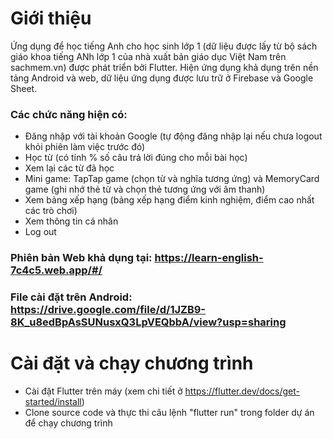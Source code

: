 # Giới thiệu
Ứng dụng để học tiếng Anh cho học sinh lớp 1 (dữ liệu được lấy từ bộ sách giáo khoa tiếng ANh lớp 1 của nhà xuất bản giáo dục Việt Nam trên sachmem.vn) được phát triển bởi Flutter. Hiện ứng dụng khả dụng trên nền tảng Android và web, dữ liệu ứng dụng được lưu trữ ở Firebase và Google Sheet.
### Các chức năng hiện có:
+ Đăng nhập với tài khoản Google (tự động đăng nhập lại nếu chưa logout khỏi phiên làm việc trước đó)
+ Học từ (có tính % số câu trả lời đúng cho mỗi bài học)
+ Xem lại các từ đã học
+ Mini game: TapTap game (chọn từ và nghĩa tương ứng) và MemoryCard game (ghi nhớ thẻ từ và chọn thẻ tương ứng với âm thanh)
+ Xem bảng xếp hạng (bảng xếp hạng điểm kinh nghiệm, điểm cao nhất các trò chơi)
+ Xem thông tin cá nhân
+ Log out

### Phiên bản Web khả dụng tại: https://learn-english-7c4c5.web.app/#/
### File cài đặt trên Android: https://drive.google.com/file/d/1JZB9-8K_u8edBpAsSUNusxQ3LpVEQbbA/view?usp=sharing

# Cài đặt và chạy chương trình 
- Cài đặt Flutter trên máy (xem chi tiết ở https://flutter.dev/docs/get-started/install)
- Clone source code và thực thi câu lệnh "flutter run" trong folder dự án để chạy chương trình

